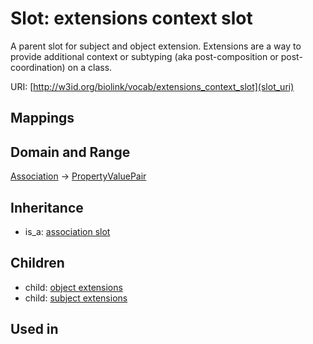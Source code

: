 # Slot: extensions context slot


A parent slot for subject and object extension. Extensions are a way to provide additional context or subtyping (aka post-composition or post-coordination) on a class.

URI: [http://w3id.org/biolink/vocab/extensions_context_slot](slot_uri)
## Mappings

## Domain and Range

[Association](Association.md) -> [PropertyValuePair](PropertyValuePair.md)
## Inheritance

 *  is_a: [association slot](association_slot.md)
## Children

 *  child: [object extensions](object_extensions.md)
 *  child: [subject extensions](subject_extensions.md)
## Used in

